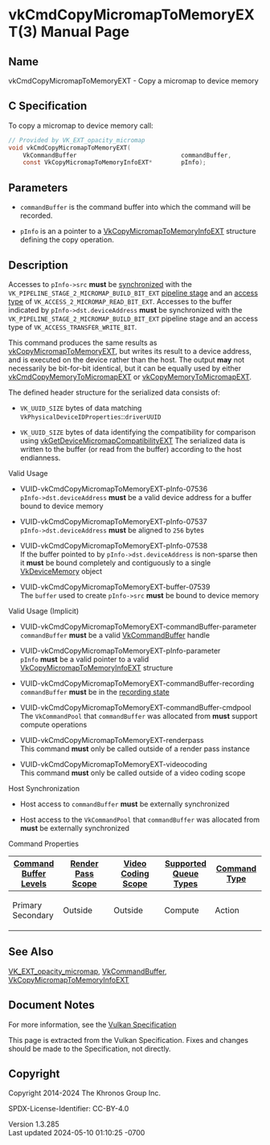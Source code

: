 # vkCmdCopyMicromapToMemoryEXT(3) Manual Page

## Name

vkCmdCopyMicromapToMemoryEXT - Copy a micromap to device memory



## <a href="#_c_specification" class="anchor"></a>C Specification

To copy a micromap to device memory call:

``` c
// Provided by VK_EXT_opacity_micromap
void vkCmdCopyMicromapToMemoryEXT(
    VkCommandBuffer                             commandBuffer,
    const VkCopyMicromapToMemoryInfoEXT*        pInfo);
```

## <a href="#_parameters" class="anchor"></a>Parameters

- `commandBuffer` is the command buffer into which the command will be
  recorded.

- `pInfo` is an a pointer to a
  [VkCopyMicromapToMemoryInfoEXT](https://registry.khronos.org/vulkan/specs/1.3-extensions/man/html/VkCopyMicromapToMemoryInfoEXT.html)
  structure defining the copy operation.

## <a href="#_description" class="anchor"></a>Description

Accesses to `pInfo->src` **must** be <a
href="https://registry.khronos.org/vulkan/specs/1.3-extensions/html/vkspec.html#synchronization-dependencies"
target="_blank" rel="noopener">synchronized</a> with the
`VK_PIPELINE_STAGE_2_MICROMAP_BUILD_BIT_EXT` <a
href="https://registry.khronos.org/vulkan/specs/1.3-extensions/html/vkspec.html#synchronization-pipeline-stages"
target="_blank" rel="noopener">pipeline stage</a> and an <a
href="https://registry.khronos.org/vulkan/specs/1.3-extensions/html/vkspec.html#synchronization-access-types"
target="_blank" rel="noopener">access type</a> of
`VK_ACCESS_2_MICROMAP_READ_BIT_EXT`. Accesses to the buffer indicated by
`pInfo->dst.deviceAddress` **must** be synchronized with the
`VK_PIPELINE_STAGE_2_MICROMAP_BUILD_BIT_EXT` pipeline stage and an
access type of `VK_ACCESS_TRANSFER_WRITE_BIT`.

This command produces the same results as
[vkCopyMicromapToMemoryEXT](https://registry.khronos.org/vulkan/specs/1.3-extensions/man/html/vkCopyMicromapToMemoryEXT.html), but writes
its result to a device address, and is executed on the device rather
than the host. The output **may** not necessarily be bit-for-bit
identical, but it can be equally used by either
[vkCmdCopyMemoryToMicromapEXT](https://registry.khronos.org/vulkan/specs/1.3-extensions/man/html/vkCmdCopyMemoryToMicromapEXT.html) or
[vkCopyMemoryToMicromapEXT](https://registry.khronos.org/vulkan/specs/1.3-extensions/man/html/vkCopyMemoryToMicromapEXT.html).

The defined header structure for the serialized data consists of:

- `VK_UUID_SIZE` bytes of data matching
  `VkPhysicalDeviceIDProperties`::`driverUUID`

- `VK_UUID_SIZE` bytes of data identifying the compatibility for
  comparison using
  [vkGetDeviceMicromapCompatibilityEXT](https://registry.khronos.org/vulkan/specs/1.3-extensions/man/html/vkGetDeviceMicromapCompatibilityEXT.html)
  The serialized data is written to the buffer (or read from the buffer)
  according to the host endianness.

Valid Usage

- <a href="#VUID-vkCmdCopyMicromapToMemoryEXT-pInfo-07536"
  id="VUID-vkCmdCopyMicromapToMemoryEXT-pInfo-07536"></a>
  VUID-vkCmdCopyMicromapToMemoryEXT-pInfo-07536  
  `pInfo->dst.deviceAddress` **must** be a valid device address for a
  buffer bound to device memory

- <a href="#VUID-vkCmdCopyMicromapToMemoryEXT-pInfo-07537"
  id="VUID-vkCmdCopyMicromapToMemoryEXT-pInfo-07537"></a>
  VUID-vkCmdCopyMicromapToMemoryEXT-pInfo-07537  
  `pInfo->dst.deviceAddress` **must** be aligned to `256` bytes

- <a href="#VUID-vkCmdCopyMicromapToMemoryEXT-pInfo-07538"
  id="VUID-vkCmdCopyMicromapToMemoryEXT-pInfo-07538"></a>
  VUID-vkCmdCopyMicromapToMemoryEXT-pInfo-07538  
  If the buffer pointed to by `pInfo->dst.deviceAddress` is non-sparse
  then it **must** be bound completely and contiguously to a single
  [VkDeviceMemory](https://registry.khronos.org/vulkan/specs/1.3-extensions/man/html/VkDeviceMemory.html) object

- <a href="#VUID-vkCmdCopyMicromapToMemoryEXT-buffer-07539"
  id="VUID-vkCmdCopyMicromapToMemoryEXT-buffer-07539"></a>
  VUID-vkCmdCopyMicromapToMemoryEXT-buffer-07539  
  The `buffer` used to create `pInfo->src` **must** be bound to device
  memory

Valid Usage (Implicit)

- <a href="#VUID-vkCmdCopyMicromapToMemoryEXT-commandBuffer-parameter"
  id="VUID-vkCmdCopyMicromapToMemoryEXT-commandBuffer-parameter"></a>
  VUID-vkCmdCopyMicromapToMemoryEXT-commandBuffer-parameter  
  `commandBuffer` **must** be a valid
  [VkCommandBuffer](https://registry.khronos.org/vulkan/specs/1.3-extensions/man/html/VkCommandBuffer.html) handle

- <a href="#VUID-vkCmdCopyMicromapToMemoryEXT-pInfo-parameter"
  id="VUID-vkCmdCopyMicromapToMemoryEXT-pInfo-parameter"></a>
  VUID-vkCmdCopyMicromapToMemoryEXT-pInfo-parameter  
  `pInfo` **must** be a valid pointer to a valid
  [VkCopyMicromapToMemoryInfoEXT](https://registry.khronos.org/vulkan/specs/1.3-extensions/man/html/VkCopyMicromapToMemoryInfoEXT.html)
  structure

- <a href="#VUID-vkCmdCopyMicromapToMemoryEXT-commandBuffer-recording"
  id="VUID-vkCmdCopyMicromapToMemoryEXT-commandBuffer-recording"></a>
  VUID-vkCmdCopyMicromapToMemoryEXT-commandBuffer-recording  
  `commandBuffer` **must** be in the [recording
  state](#commandbuffers-lifecycle)

- <a href="#VUID-vkCmdCopyMicromapToMemoryEXT-commandBuffer-cmdpool"
  id="VUID-vkCmdCopyMicromapToMemoryEXT-commandBuffer-cmdpool"></a>
  VUID-vkCmdCopyMicromapToMemoryEXT-commandBuffer-cmdpool  
  The `VkCommandPool` that `commandBuffer` was allocated from **must**
  support compute operations

- <a href="#VUID-vkCmdCopyMicromapToMemoryEXT-renderpass"
  id="VUID-vkCmdCopyMicromapToMemoryEXT-renderpass"></a>
  VUID-vkCmdCopyMicromapToMemoryEXT-renderpass  
  This command **must** only be called outside of a render pass instance

- <a href="#VUID-vkCmdCopyMicromapToMemoryEXT-videocoding"
  id="VUID-vkCmdCopyMicromapToMemoryEXT-videocoding"></a>
  VUID-vkCmdCopyMicromapToMemoryEXT-videocoding  
  This command **must** only be called outside of a video coding scope

Host Synchronization

- Host access to `commandBuffer` **must** be externally synchronized

- Host access to the `VkCommandPool` that `commandBuffer` was allocated
  from **must** be externally synchronized

Command Properties

<table class="tableblock frame-all grid-all stretch">
<colgroup>
<col style="width: 20%" />
<col style="width: 20%" />
<col style="width: 20%" />
<col style="width: 20%" />
<col style="width: 20%" />
</colgroup>
<thead>
<tr class="header">
<th class="tableblock halign-left valign-top"><a
href="#VkCommandBufferLevel">Command Buffer Levels</a></th>
<th class="tableblock halign-left valign-top"><a
href="#vkCmdBeginRenderPass">Render Pass Scope</a></th>
<th class="tableblock halign-left valign-top"><a
href="#vkCmdBeginVideoCodingKHR">Video Coding Scope</a></th>
<th class="tableblock halign-left valign-top"><a
href="#VkQueueFlagBits">Supported Queue Types</a></th>
<th class="tableblock halign-left valign-top"><a
href="#fundamentals-queueoperation-command-types">Command Type</a></th>
</tr>
</thead>
<tbody>
<tr class="odd">
<td class="tableblock halign-left valign-top"><p>Primary<br />
Secondary</p></td>
<td class="tableblock halign-left valign-top"><p>Outside</p></td>
<td class="tableblock halign-left valign-top"><p>Outside</p></td>
<td class="tableblock halign-left valign-top"><p>Compute</p></td>
<td class="tableblock halign-left valign-top"><p>Action</p></td>
</tr>
</tbody>
</table>

## <a href="#_see_also" class="anchor"></a>See Also

[VK_EXT_opacity_micromap](https://registry.khronos.org/vulkan/specs/1.3-extensions/man/html/VK_EXT_opacity_micromap.html),
[VkCommandBuffer](https://registry.khronos.org/vulkan/specs/1.3-extensions/man/html/VkCommandBuffer.html),
[VkCopyMicromapToMemoryInfoEXT](https://registry.khronos.org/vulkan/specs/1.3-extensions/man/html/VkCopyMicromapToMemoryInfoEXT.html)

## <a href="#_document_notes" class="anchor"></a>Document Notes

For more information, see the <a
href="https://registry.khronos.org/vulkan/specs/1.3-extensions/html/vkspec.html#vkCmdCopyMicromapToMemoryEXT"
target="_blank" rel="noopener">Vulkan Specification</a>

This page is extracted from the Vulkan Specification. Fixes and changes
should be made to the Specification, not directly.

## <a href="#_copyright" class="anchor"></a>Copyright

Copyright 2014-2024 The Khronos Group Inc.

SPDX-License-Identifier: CC-BY-4.0

Version 1.3.285  
Last updated 2024-05-10 01:10:25 -0700
